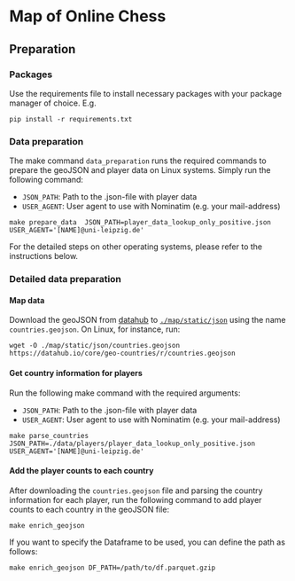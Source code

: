 # Map of Online Chess
## Preparation
### Packages
Use the requirements file to install necessary packages with your package manager of choice. E.g.
```
pip install -r requirements.txt
```

### Data preparation
The make command `data_preparation` runs the required commands to prepare the geoJSON and player data on Linux systems.
Simply run the following command:
- `JSON_PATH`: Path to the .json-file with player data
- `USER_AGENT`: User agent to use with Nominatim (e.g. your mail-address)

```
make prepare_data  JSON_PATH=player_data_lookup_only_positive.json USER_AGENT='[NAME]@uni-leipzig.de'
```

For the detailed steps on other operating systems, please refer to the instructions below.


### Detailed data preparation
#### Map data
Download the geoJSON from [datahub](https://datahub.io/core/geo-countries) to [`./map/static/json`](./map/static/json) using the name `countries.geojson`.
On Linux, for instance, run:
```
wget -O ./map/static/json/countries.geojson https://datahub.io/core/geo-countries/r/countries.geojson
```

#### Get country information for players
Run the following make command with the required arguments:
- `JSON_PATH`: Path to the .json-file with player data
- `USER_AGENT`: User agent to use with Nominatim (e.g. your mail-address)

```
make parse_countries JSON_PATH=./data/players/player_data_lookup_only_positive.json USER_AGENT='[NAME]@uni-leipzig.de'
```

#### Add the player counts to each country
After downloading the `countries.geojson` file and parsing the country information for each player, run the following command to add player counts to each country in the geoJSON file:
```
make enrich_geojson
```
If you want to specify the Dataframe to be used, you can define the path as follows:
```
make enrich_geojson DF_PATH=/path/to/df.parquet.gzip
```
